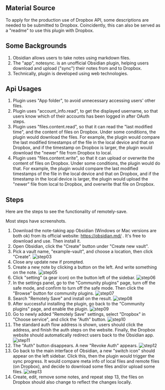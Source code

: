 ## Material Source

To apply for the production use of Dropbox API, some descriptions are needed to be submitted to Dropbox. Coincidently, this can also be served as a "readme" to use this plugin with Dropbox.

## Some Backgrounds

1. Obsidian allows users to take notes using markdown files.
2. The "app", notesync. is an unofficial Obsidian plugin, helping users download and upload ("sync") their notes from and to Dropbox.
3. Technically, plugin is developed using web technologies.

## Api Usages

1. Plugin uses "App folder", to avoid unnecessary accessing users' other files.
2. Plugin uses "account_info.read", to get the displayed username, so that users know which of their accounts has been logged in after OAuth steps.
3. Plugin uses "files.content.read", so that it can read the "last modified time", and the content of files on Dropbox. Under some conditions, the plugin would download the files. For example, the plugin would compare the last modified timestamps of the file in the local device and that on Dropbox, and if the timestamp on Dropbox is larger, the plugin would download the "newer" file from Dropbox to local.
4. Plugin uses "files.content.write", so that it can upload or overwrite the content of files on Dropbox. Under some conditions, the plugin would do that. For example, the plugin would compare the last modified timestamps of the file in the local device and that on Dropbox, and if the timestamp in the local device is larger, the plugin would upload the "newer" file from local to Dropbox, and overwrite that file on Dropbox.

## Steps

Here are the steps to see the functionality of remotely-save.

Most steps have screenshots.

1. Download the note-taking app Obsidian (Windows or Mac versions are both ok) from its official website: https://obsidian.md/ . It's free to download and use. Then install it.
2. Open Obsidian, click the "Create" button under "Create new vault".
3. Pick a vault name, "example-vault", and choose a location, then click "Create".
   ![step03](./attachments/step03.png)
4. Close any update new if prompted.
5. Create a new note by clicking a button on the left. And write something on the note.
   ![step05](./attachments/step05.png)
6. Click "setting" (a gear icon) on the button left of the sidebar.
   ![step06](./attachments/step06.png)
7. In the settings panel, go to the "Community plugins" page, turn off the safe mode, and confirm to turn off the safe mode. Then click the "Browse" button for community plugins.
   ![step07](./attachments/step07.png)
8. Search "Remotely Save" and install on the result.
   ![step08](./attachments/step08.png)
9. After successful installing the plugin, go back to the "Community plugins" page, and enable the plugin.
   ![step09](./attachments/step09.png)
10. Go to newly added "Remotely Save" settings, select "Dropbox" in "Choose service", and click the "Auth" button.
    ![step10](./attachments/step10.png)
11. The standard auth flow address is shown, users should click the address, and finish the auth steps on the website. Finally, the Dropbox website should automatically redirect users back to the Obsidian app.
    ![step11](./attachments/step11.png)
12. The "Auth" button disappears. A new "Revoke Auth" appears.
    ![step12](./attachments/step12.png)
13. Go back to the main interface of Obsidian, a new "switch icon" should appear on the left sidebar. Click this, then the plugin would trigger the sync progress. It would compare meta info of local files and remote files (on Dropbox), and decide to download some files and/or upload some files.
    ![step13](./attachments/step13.png)
14. Create, edit, remove some notes, and repeat step 13, the files on Dropbox should also change to reflect the changes locally.
